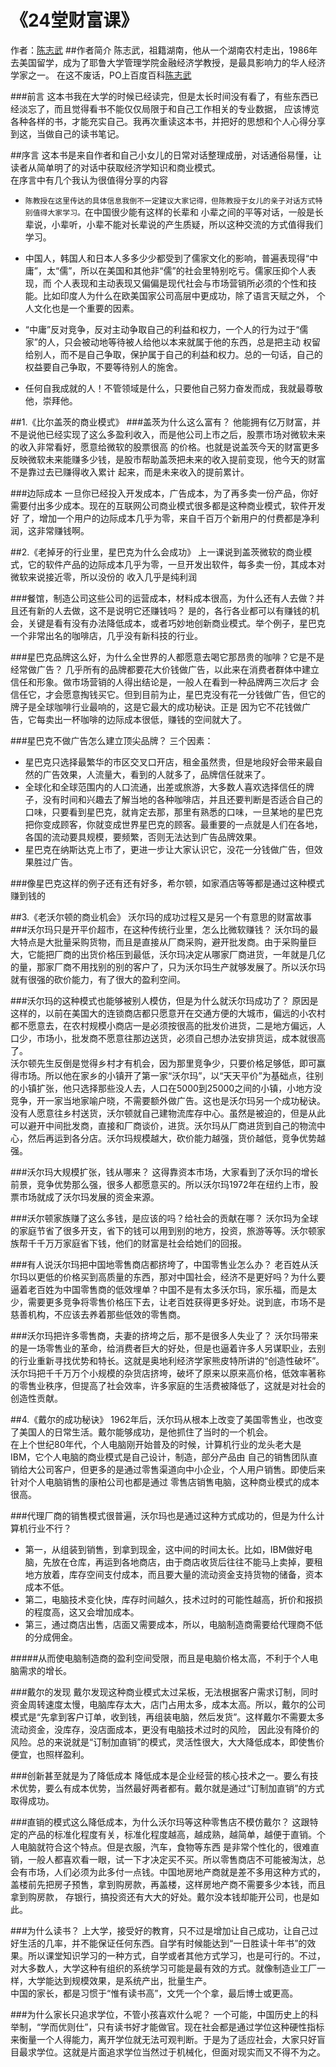 # 《24堂财富课》

作者：[陈志武](http://blog.sina.com.cn/u/1222713954)
##作者简介
陈志武，祖籍湖南，他从一个湖南农村走出，1986年去美国留学，成为了耶鲁大学管理学院金融经济学教授，是最具影响力的华人经济学家之一。
在这不废话，PO上百度百科[陈志武](http://baike.baidu.com/link?url=8rpcBiiEH9IwZ-I4Dd70NrLVnl4IL6iYLJcdqM8Vf-Wqae02SaSxMceJGLbcEZt-yGzl8XGNRj4yd5gZTgZn2fAKfLA8PA4umdC8-ZLQ4v7)

###前言
这本书我在大学的时候已经读完，但是太长时间没有看了，有些东西已经淡忘了，而且觉得看书不能仅仅局限于和自己工作相关的专业数据，
应该博览各种各样的书，才能充实自己。我再次重读这本书，并把好的思想和个人心得分享到这，当做自己的读书笔记。

##序言
这本书是来自作者和自己小女儿的日常对话整理成册，对话通俗易懂，让读者从简单明了的对话中获取经济学知识和商业模式。<br/>
在序言中有几个我认为很值得分享的内容
- `陈教授在这里传达的具体信息我倒不一定建议大家记得，但陈教授于女儿的亲子对话方式特别值得大家学习。`在中国很少能有这样的长辈和
小辈之间的平等对话，一般是长辈说，小辈听，小辈不能对长辈说的产生质疑，所以这种交流的方式值得我们学习。

- 中国人，韩国人和日本人多多少少都受到了儒家文化的影响，普遍表现得“中庸”，太“儒”，所以在美国和其他非“儒”的社会里特别吃亏。儒家压抑个人表现，而
个人表现和主动表现又偏偏是现代社会与市场营销所必须的个性和技能。比如印度人为什么在欧美国家公司高层中更成功，除了语言天赋之外，
个人文化也是一个重要的因素。

- “中庸”反对竞争，反对主动争取自己的利益和权力，一个人的行为过于“儒家”的人，只会被动地等待被人给他以本来就属于他的东西，总是把主动
权留给别人，而不是自己争取，保护属于自己的利益和权力。总的一句话，自己的权益要自己争取，不要等待别人的施舍。

- 任何自我成就的人！不管领域是什么，只要他自己努力奋发而成，我就最尊敬他，崇拜他。

##1.《比尔盖茨的商业模式》
###盖茨为什么这么富有？
他能拥有亿万财富，并不是说他已经实现了这么多盈利收入，而是他公司上市之后，股票市场对微软未来的收入非常看好，愿意给微软的股票很高
的价格。也就是说盖茨今天的财富更多反映微软未来能赚多少钱，是股市帮助盖茨把未来的收入提前变现，他今天的财富不是靠过去已赚得收入累计
起来，而是未来收入的提前累计。

###边际成本
一旦你已经投入开发成本，广告成本，为了再多卖一份产品，你好需要付出多少成本。现在的互联网公司商业模式很多都是这种商业模式，软件开发好
了，增加一个用户的边际成本几乎为零，来自千百万个新用户的付费都是净利润，这非常赚钱啊。

##2.《老掉牙的行业里，星巴克为什么会成功》
上一课说到盖茨微软的商业模式，它的软件产品的边际成本几乎为零，一旦开发出软件，每多卖一份，其成本对微软来说接近零，所以没份的
收入几乎是纯利润

###餐馆，制造公司这些公司的运营成本，材料成本很高，为什么还有人去做？并且还有新的人去做，这不是说明它还赚钱吗？
是的，各行各业都可以有赚钱的机会，关键是看有没有办法降低成本，或者巧妙地创新商业模式。举个例子，星巴克一个非常出名的咖啡店，几乎没有新科技的行业。

###星巴克品牌这么好，为什么全世界的人都愿意去喝它那昂贵的咖啡？它是不是经常做广告？
几乎所有的品牌都要花大价钱做广告，以此来在消费者群体中建立信任和形象。做市场营销的人得出结论是，一般人在看到一种品牌两三次后才
会信任它，才会愿意掏钱买它。但到目前为止，星巴克没有花一分钱做广告，但它的牌子是全球咖啡行业最响的，这是它最大的成功秘诀。正是
因为它不花钱做广告，它每卖出一杯咖啡的边际成本很低，赚钱的空间就大了。

###星巴克不做广告怎么建立顶尖品牌？
三个因素：
- 星巴克只选择最繁华的市区交叉口开店，租金虽然贵，但是地段好会带来最自然的广告效果，人流量大，看到的人就多了，品牌信任就来了。
- 全球化和全球范围内的人口流通，出差或旅游，大多数人喜欢选择信任的牌子，没有时间和兴趣去了解当地的各种咖啡店，并且还要判断是否适合自己的口味，只要看到星巴克，就肯定去那，那里有熟悉的口味，一旦某地的星巴克把你变成顾客，你就变成世界星巴克的顾客。最重要的一点就是人们在各地，各国的流动要具规模，要频繁，否则无法达到广告品牌效果。
- 星巴克在纳斯达克上市了，更进一步让大家认识它，没花一分钱做广告，但效果胜过广告。

###像星巴克这样的例子还有还有好多，希尔顿，如家酒店等等都是通过这种模式赚到钱的

##3.《老沃尔顿的商业机会》
沃尔玛的成功过程又是另一个有意思的财富故事
###沃尔玛只是开平价超市，在这种传统行业里，怎么比微软赚钱？
沃尔玛的最大特点是大批量采购货物，而且是直接从厂商采购，避开批发商。由于采购量巨大，它能把厂商的出货价格压到最低，沃尔玛决定从哪家厂商进货，一年就是几亿的量，那家厂商不用找别的别的客户了，只为沃尔玛生产就够发展了。所以沃尔玛就有很强的砍价能力，有了很大的盈利空间。

###沃尔玛的这种模式也能够被别人模仿，但是为什么就沃尔玛成功了？
原因是这样的，以前在美国大的连锁商店都只愿意开在交通方便的大城市，偏远的小农村都不愿意去，在农村规模小商店一是必须按很高的批发价进货，二是地方偏远，人口少，市场小，批发商不愿意往那边送货，必须自己想办法安排货运，成本就很高了。<br/>
沃尔顿先生反倒是觉得乡村才有机会，因为那里竞争少，只要价格足够低，即可赢得市场。所以他在家乡的小镇开了第一家“沃尔玛”，以“天天平价”为基础点，往别的小镇扩张，他只选择那些没人去，人口在5000到25000之间的小镇，小地方没竞争，开一家当地家喻户晓，不需要额外做广告。这也是沃尔玛另一个成功秘诀。<br/>
没有人愿意往乡村送货，沃尔顿就自己建物流库存中心。虽然是被迫的，但是从此可以避开中间批发商，直接和厂商谈价，进货。沃尔玛从厂商进货到自己的物流中心，然后再运到各分店。沃尔玛规模越大，砍价能力越强，货价越低，竞争优势越强。

###沃尔玛大规模扩张，钱从哪来？
这得靠资本市场，大家看到了沃尔玛的增长前景，竞争优势那么强，很多人都愿意买的。所以沃尔玛1972年在纽约上市，股票市场就成了沃尔玛发展的资金来源。

###沃尔顿家族赚了这么多钱，是应该的吗？给社会的贡献在哪？
沃尔玛为全球的家庭节省了很多开支，省下的钱可以用到别的地方，投资，旅游等等。沃尔顿家族帮千千万万家庭省下钱，他们的财富是社会给她们的回报。

###有人说沃尔玛把中国地零售商店都挤垮了，中国零售业怎么办？
老百姓从沃尔玛以更低的价格买到高质量的东西，那对中国社会，经济不是更好吗？为什么要逼着老百姓为中国零售商的低效埋单？中国不是有太多沃尔玛，家乐福，而是太少，需要更多竞争将零售价格压下去，让老百姓获得更多好处。说到底，市场不是慈善机构，不应该去养着那些低效的零售商。

###沃尔玛把许多零售商，夫妻的挤垮之后，那不是很多人失业了？
沃尔玛带来的是一场零售业的革命，给消费者巨大的好处，但是也逼着许多人另谋职业，去别的行业重新寻找优势和特长。这就是奥地利经济学家熊皮特所讲的“创造性破坏”。沃尔玛把千千万万个小规模的杂货店挤垮，破坏了原来以原来高价格，低效率著称的零售业秩序，但提高了社会效率，许多家庭的生活费被降低了，这就是对社会的创造性贡献。

##4.《戴尔的成功秘诀》
1962年后，沃尔玛从根本上改变了美国零售业，也改变了美国人的日常生活。戴尔能够成功，是他抓住了当时的一个机会。<br/>
在上个世纪80年代，个人电脑刚开始普及的时候，计算机行业的龙头老大是IBM，它个人电脑的商业模式是自己设计，制造，部分产品由
自己的销售团队直销给大公司客户，但更多的是通过零售渠道向中小企业，个人用户销售。即使后来针对个人电脑销售的康柏公司也都是通过
零售店销售电脑，这种商业模式的成本很高。

###代理厂商的销售模式很普遍，沃尔玛也是通过这种方式成功的，但是为什么计算机行业不行？
- 第一，从组装到销售，到拿到现金，这中间的时间太长。比如，IBM做好电脑，先放在仓库，再运到各地商店，由于商店收货后往往不能马上卖掉，要租地方放着，库存空间支付成本，而且要大量的流动资金支持货物的储备，资本成本不低。
- 第二，电脑技术变化快，库存时间越久，技术过时的可能性越高，折价和报损的程度高，这又会增加成本。
- 第三，通过商店出售，店面又需要成本，所以，电脑制造商需要给代理商不低的分成佣金。

#####从而使电脑制造商的盈利空间受限，而且是电脑价格太高，不利于个人电脑需求的增长。

###戴尔的发现
戴尔发现这种商业模式太过呆板，无法根据客户需求订制，同时资金周转速度太慢，电脑库存太大，店门占用太多，成本太高。所以，戴尔的公司
模式是“先拿到客户订单，收到钱，再组装电脑，然后发货”。这样戴尔不需要太多流动资金，没库存，没店面成本，更没有电脑技术过时的风险，
因此没有降价的风险。总的来说就是“订制加直销”的模式，灵活性很大，大大降低成本，即使售价便宜，也照样盈利。

###创新甚至就是为了降低成本
降低成本是企业经营的核心技术之一。要么有技术优势，要么有成本优势，当然最好两者都有。戴尔就是通过“订制加直销”的方式取得成功。

###直销的模式这么降低成本，为什么沃尔玛等这种零售店不模仿戴尔？
这跟特定的产品的标准化程度有关，标准化程度越高，越成熟，越简单，越便于直销。个人电脑就符合这个特点。但是衣服，汽车，食物等东西
是非常个性化的，很难直销，一般人都喜欢看一眼，试一下才决定买不买。所以零售商店不可能被淘汰，总会有市场，人们必须为此多付一点钱。中国地房地产商就是差不多用这种方式的，盖楼前先把房子预售，拿到购房款，再盖楼，这样房地产商不需要多少本钱，而且拿到购房款，
存银行，搞投资还有大大的好处。戴尔没本钱却能开公司，也是如此。

###为什么读书？
上大学，接受好的教育，只不过是增加让自己成功，让自己过好生活的几率，并不能保证任何东西。自学有时候能达到“一日胜读十年书”的效果。所以课堂知识学习的一种方式，自学或者其他方式学习，也是可行的。不过，对大多数人，大学这种有组织的系统学习可能是最有效的方式。就像制造业工厂一样，大学能达到规模效果，是系统产出，批量生产。<br/>
中国的家长，都是习惯于“惟有读书高”，文凭一个个拿，最后博士或更高。

###为什么家长只追求学位，不管小孩喜欢什么呢？
一个可能，中国历史上的科举制，“学而优则仕”，只有读书好才能做官。现在社会都是通过学位这种硬性指标来衡量一个人得能力，离开学位就无法可观判断。于是为了适应社会，大家只好盲目最求学位。这就是片面追求学位当然过于机械化，但面对现实而又不得不为之。
